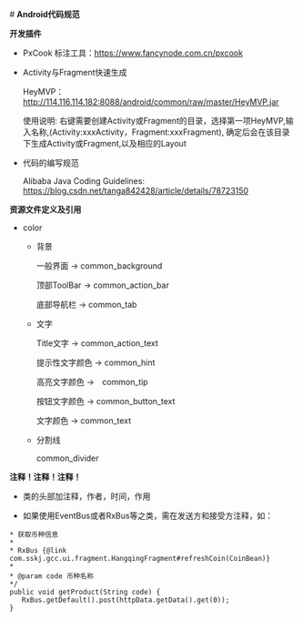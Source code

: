 ﻿﻿﻿﻿# **Android代码规范**


**开发插件**

- PxCook 标注工具：https://www.fancynode.com.cn/pxcook

- Activity与Fragment快速生成 
    
    HeyMVP：http://114.116.114.182:8088/android/common/raw/master/HeyMVP.jar
    
    使用说明:
        右键需要创建Activity或Fragment的目录，选择第一项HeyMVP,输入名称,(Activity:xxxActivity，Fragment:xxxFragment),
        确定后会在该目录下生成Activity或Fragment,以及相应的Layout
- 代码的编写规范
    
    Alibaba Java Coding Guidelines: https://blog.csdn.net/tanga842428/article/details/78723150



**资源文件定义及引用**
- color
	- 背景
	    
        一般界面 -> common_background   

        顶部ToolBar -> common_action_bar    
    
	    底部导航栏 -> common_tab
	
	- 文字  
	    
        Title文字 -> common_action_text	

        提示性文字颜色 -> common_hint   

        高亮文字颜色  ->　common_tip    

        按钮文字颜色 ->  common_button_text 

        文字颜色 -> common_text
		
	- 分割线

        common_divider



**注释！注释！注释！**

- 类的头部加注释，作者，时间，作用

- 如果使用EventBus或者RxBus等之类，需在发送方和接受方注释，如：


 ```
 * 获取币种信息
 *
 * RxBus {@link com.sskj.gcc.ui.fragment.HangqingFragment#refreshCoin(CoinBean)}
 *
 * @param code 币种名称
 */
public void getProduct(String code) {
	RxBus.getDefault().post(httpData.getData().get(0));
}
```







